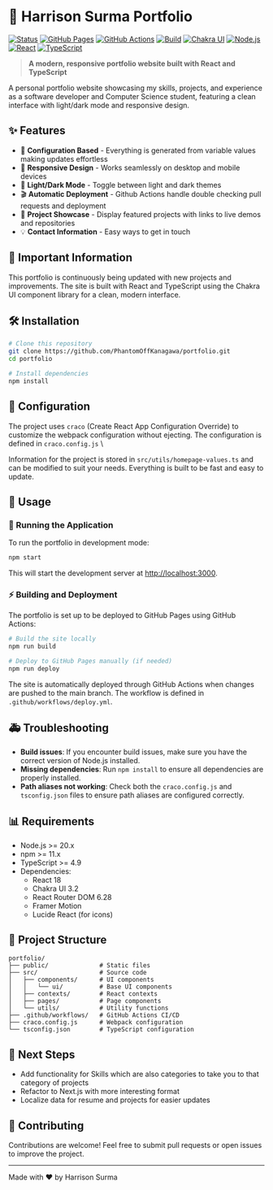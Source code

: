 # 🎉 Harrison Surma Portfolio

[![Status](https://img.shields.io/badge/Status-Active-green?style=for-the-badge&logo=github)](https://github.com/PhantomOffKanagawa/portfolio)
[![GitHub Pages](https://img.shields.io/badge/Hosted%20on-GitHub%20Pages-blue?style=for-the-badge&logo=github)](https://phantomoffkanagawa.github.io/portfolio/)
[![GitHub Actions](https://img.shields.io/badge/CI/CD-GitHub%20Actions-blue?style=for-the-badge&logo=githubactions&logoColor=white)](https://github.com/PhantomOffKanagawa/portfolio/actions)
[![Build](https://img.shields.io/badge/Build-Passing-brightgreen?style=for-the-badge&logo=githubactions&logoColor=white)](https://github.com/PhantomOffKanagawa/portfolio/actions)
[![Chakra UI](https://img.shields.io/badge/Chakra%20UI-brightgreen?style=for-the-badge&logo=chakraui&logoColor=white)](https://chakra-ui.com/docs/getting-started)
[![Node.js](https://img.shields.io/badge/Node.js-brightgreen?style=for-the-badge&logo=node.js&logoColor=white)](https://nodejs.org/en/download/)
[![React](https://img.shields.io/badge/React-blue?style=for-the-badge&logo=react&logoColor=white)](https://reactjs.org/docs/getting-started.html)
[![TypeScript](https://img.shields.io/badge/TypeScript-blue?style=for-the-badge&logo=typescript&logoColor=white)](https://www.typescriptlang.org/docs/)


> **A modern, responsive portfolio website built with React and TypeScript**

A personal portfolio website showcasing my skills, projects, and experience as a software developer and Computer Science student, featuring a clean interface with light/dark mode and responsive design.

## ✨ Features

- 📄 **Configuration Based** - Everything is generated from variable values making updates effortless
- 🎯 **Responsive Design** - Works seamlessly on desktop and mobile devices
- 🚀 **Light/Dark Mode** - Toggle between light and dark themes
- 🎬 **Automatic Deployment** - Github Actions handle double checking pull requests and deployment
- 🔧 **Project Showcase** - Display featured projects with links to live demos and repositories
- 💡 **Contact Information** - Easy ways to get in touch

## 🚨 Important Information

This portfolio is continuously being updated with new projects and improvements. The site is built with React and TypeScript using the Chakra UI component library for a clean, modern interface.

## 🛠️ Installation

```bash
# Clone this repository
git clone https://github.com/PhantomOffKanagawa/portfolio.git
cd portfolio

# Install dependencies
npm install
```

## 🔧 Configuration

The project uses `craco` (Create React App Configuration Override) to customize the webpack configuration without ejecting. The configuration is defined in `craco.config.js` \\

Information for the project is stored in `src/utils/homepage-values.ts` and can be modified to suit your needs. Everything is built to be fast and easy to update.


## 📝 Usage

### 🚀 Running the Application

To run the portfolio in development mode:

```bash
npm start
```

This will start the development server at [http://localhost:3000](http://localhost:3000).

### ⚡ Building and Deployment

The portfolio is set up to be deployed to GitHub Pages using GitHub Actions:

```bash
# Build the site locally
npm run build

# Deploy to GitHub Pages manually (if needed)
npm run deploy
```

The site is automatically deployed through GitHub Actions when changes are pushed to the main branch. The workflow is defined in `.github/workflows/deploy.yml`.

## 🚑 Troubleshooting

- **Build issues**: If you encounter build issues, make sure you have the correct version of Node.js installed.
- **Missing dependencies**: Run `npm install` to ensure all dependencies are properly installed.
- **Path aliases not working**: Check both the `craco.config.js` and `tsconfig.json` files to ensure path aliases are configured correctly.

## 📊 Requirements

- Node.js >= 20.x
- npm >= 11.x
- TypeScript >= 4.9
- Dependencies:
  - React 18
  - Chakra UI 3.2
  - React Router DOM 6.28
  - Framer Motion
  - Lucide React (for icons)

## 📱 Project Structure

```
portfolio/
├── public/              # Static files
├── src/                 # Source code
│   ├── components/      # UI components
│   │   └── ui/          # Base UI components
│   ├── contexts/        # React contexts
│   ├── pages/           # Page components
│   └── utils/           # Utility functions
├── .github/workflows/   # GitHub Actions CI/CD
├── craco.config.js      # Webpack configuration
└── tsconfig.json        # TypeScript configuration
```

## 📜 Next Steps
- Add functionality for Skills which are also categories to take you to that category of projects
- Refactor to Next.js with more interesting format
- Localize data for resume and projects for easier updates

## 🤝 Contributing

Contributions are welcome! Feel free to submit pull requests or open issues to improve the project.

---

Made with ❤️ by Harrison Surma
